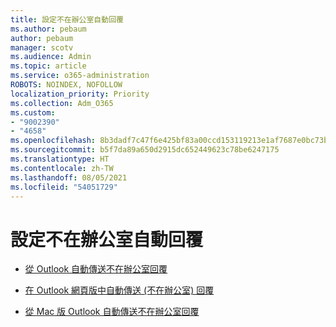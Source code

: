 ```yaml
---
title: 設定不在辦公室自動回覆
ms.author: pebaum
author: pebaum
manager: scotv
ms.audience: Admin
ms.topic: article
ms.service: o365-administration
ROBOTS: NOINDEX, NOFOLLOW
localization_priority: Priority
ms.collection: Adm_O365
ms.custom:
- "9002390"
- "4658"
ms.openlocfilehash: 8b3dadf7c47f6e425bf83a00ccd153119213e1af7687e0bc73b35384ec9a7ae2
ms.sourcegitcommit: b5f7da89a650d2915dc652449623c78be6247175
ms.translationtype: HT
ms.contentlocale: zh-TW
ms.lasthandoff: 08/05/2021
ms.locfileid: "54051729"
---
```

# <a name="setting-up-out-of-office-automatic-replies"></a>設定不在辦公室自動回覆

- [從 Outlook 自動傳送不在辦公室回覆](https://support.office.com/article/9742f476-5348-4f9f-997f-5e208513bd67)

- [在 Outlook 網頁版中自動傳送 (不在辦公室) 回覆](https://support.office.com/article/0c193ab0-b9e1-4058-84be-a5b014242290)

- [從 Mac 版 Outlook 自動傳送不在辦公室回覆](https://support.office.com/article/4e07ab75-beda-4f9e-bcdc-44471ebacdee)
